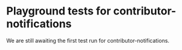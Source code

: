 # Playground tests for contributor-notifications
We are still awaiting the first test run for contributor-notifications.

